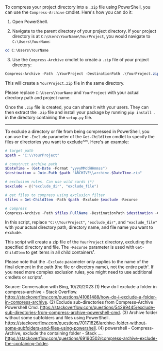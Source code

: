 To compress your project directory into a `.zip` file using PowerShell, you can use the `Compress-Archive` cmdlet. Here's how you can do it:

1. Open PowerShell.

2. Navigate to the parent directory of your project directory. If your project directory is at `C:\Users\YourName\YourProject`, you would navigate to `C:\Users\YourName`:

```powershell
cd C:\Users\YourName
```

3. Use the `Compress-Archive` cmdlet to create a `.zip` file of your project directory:

```powershell
Compress-Archive -Path .\YourProject -DestinationPath .\YourProject.zip
```

This will create a `YourProject.zip` file in the same directory.

Please replace `C:\Users\YourName` and `YourProject` with your actual directory path and project name.

Once the `.zip` file is created, you can share it with your users. They can then extract the `.zip` file and install your package by running `pip install .` in the directory containing the `setup.py` file.

<hr>

To exclude a directory or file from being compressed in PowerShell, you can use the `-Exclude` parameter of the `Get-ChildItem` cmdlet to specify the files or directories you want to exclude¹³⁴. Here's an example:

```powershell
# target path
$path = "C:\\YourProject"

# construct archive path
$DateTime = (Get-Date -Format "yyyyMMddHHmmss")
$destination = Join-Path $path "ARCHIVE\\archive-$DateTime.zip"

# exclusion rules. Can use wild cards (*)
$exclude = @("exclude_dir", "exclude_file")

# get files to compress using exclusion filter
$files = Get-ChildItem -Path $path -Exclude $exclude -Recurse

# compress
Compress-Archive -Path $files.FullName -DestinationPath $destination -CompressionLevel Fastest
```

In this script, replace `"C:\\YourProject"`, `"exclude_dir"`, and `"exclude_file"` with your actual directory path, directory name, and file name you want to exclude.

This script will create a zip file of the `YourProject` directory, excluding the specified directory and file. The `-Recurse` parameter is used with `Get-ChildItem` to get items in all child containers¹.

Please note that the `-Exclude` parameter only applies to the name of the final element in the path (the file or directory name), not the entire path¹. If you need more complex exclusion rules, you might need to use additional cmdlets or scripts¹.

Source: Conversation with Bing, 10/20/2023
(1) How do I exclude a folder in compress-archive - Stack Overflow. https://stackoverflow.com/questions/41081488/how-do-i-exclude-a-folder-in-compress-archive.
(2) Exclude sub-directories from Compress-Archive Powershell Cmd. https://stackoverflow.com/questions/54299445/exclude-sub-directories-from-compress-archive-powershell-cmd.
(3) Archive folder without some subfolders and files using PowerShell. https://stackoverflow.com/questions/70171826/archive-folder-without-some-subfolders-and-files-using-powershell.
(4) powershell - Compress-Archive, exclude the containing folder - Stack .... https://stackoverflow.com/questions/69190502/compress-archive-exclude-the-containing-folder.
